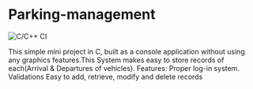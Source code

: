 # Parking-management

![C/C++ CI](https://github.com/STEPin105113/Parking-management/workflows/C/C++%20CI/badge.svg)

 This simple mini project in C, built as a console application without using any graphics features.This System makes easy to store records of each(Arrival & Departures of vehicles).
 Features:
              Proper log-in system.
              Validations 
              Easy to add, retrieve, modify and delete records
